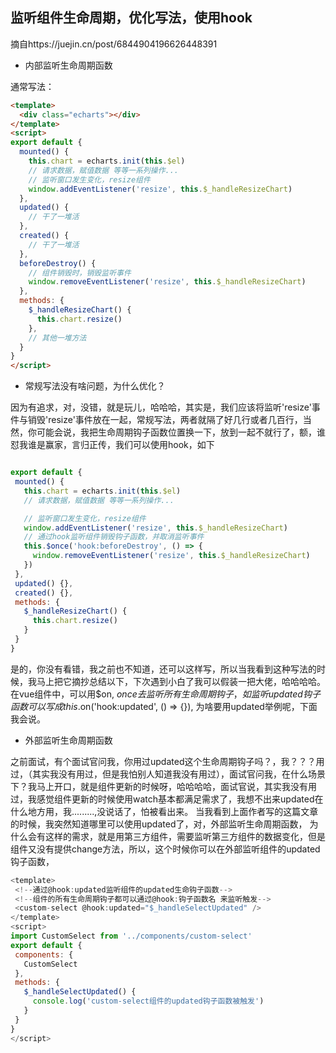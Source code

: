 ## 监听组件生命周期，优化写法，使用hook
摘自https://juejin.cn/post/6844904196626448391

* 内部监听生命周期函数

通常写法：
```html
<template>
  <div class="echarts"></div>
</template>
<script>
export default {
  mounted() {
    this.chart = echarts.init(this.$el)
    // 请求数据，赋值数据 等等一系列操作...
    // 监听窗口发生变化，resize组件
    window.addEventListener('resize', this.$_handleResizeChart)
  },
  updated() {
    // 干了一堆活
  },
  created() {
    // 干了一堆活
  },
  beforeDestroy() {
    // 组件销毁时，销毁监听事件
    window.removeEventListener('resize', this.$_handleResizeChart)
  },
  methods: {
    $_handleResizeChart() {
      this.chart.resize()
    },
    // 其他一堆方法
  }
}
</script>

```
* 常规写法没有啥问题，为什么优化？

因为有追求，对，没错，就是玩儿，哈哈哈，其实是，我们应该将监听'resize'事件与销毁'resize'事件放在一起，常规写法，两者就隔了好几行或者几百行，当然，你可能会说，我把生命周期钩子函数位置换一下，放到一起不就行了，额，谁怼我谁是赢家，言归正传，我们可以使用hook，如下

 ```js

 export default {
  mounted() {
    this.chart = echarts.init(this.$el)
    // 请求数据，赋值数据 等等一系列操作...

    // 监听窗口发生变化，resize组件
    window.addEventListener('resize', this.$_handleResizeChart)
    // 通过hook监听组件销毁钩子函数，并取消监听事件
    this.$once('hook:beforeDestroy', () => {
      window.removeEventListener('resize', this.$_handleResizeChart)
    })
  },
  updated() {},
  created() {},
  methods: {
    $_handleResizeChart() {
      this.chart.resize()
    }
  }
}

 ```

 是的，你没有看错，我之前也不知道，还可以这样写，所以当我看到这种写法的时候，我马上把它摘抄总结以下，下次遇到小白了我可以假装一把大佬，哈哈哈哈。在vue组件中，可以用$on, $once去监听所有生命周期钩子，如监听updated钩子函数可以写成this.$on('hook:updated', () => {}), 为啥要用updated举例呢，下面我会说。

 * 外部监听生命周期函数

 之前面试，有个面试官问我，你用过updated这个生命周期钩子吗？，我？？？用过，（其实我没有用过，但是我怕别人知道我没有用过），面试官问我，在什么场景下？我马上开口，就是组件更新的时候呀，哈哈哈哈，面试官说，其实我没有用过，我感觉组件更新的时候使用watch基本都满足需求了，我想不出来updated在什么地方用，我.........,没说话了，怕被看出来。
 当我看到上面作者写的这篇文章的时候，我突然知道哪里可以使用updated了，对，外部监听生命周期函数，
 为什么会有这样的需求，就是用第三方组件，需要监听第三方组件的数据变化，但是组件又没有提供change方法，所以，这个时候你可以在外部监听组件的updated钩子函数，
 ```js
 <template>
  <!--通过@hook:updated监听组件的updated生命钩子函数-->
  <!--组件的所有生命周期钩子都可以通过@hook:钩子函数名 来监听触发-->
  <custom-select @hook:updated="$_handleSelectUpdated" />
</template>
<script>
import CustomSelect from '../components/custom-select'
export default {
  components: {
    CustomSelect
  },
  methods: {
    $_handleSelectUpdated() {
      console.log('custom-select组件的updated钩子函数被触发')
    }
  }
}
</script>


 ```


